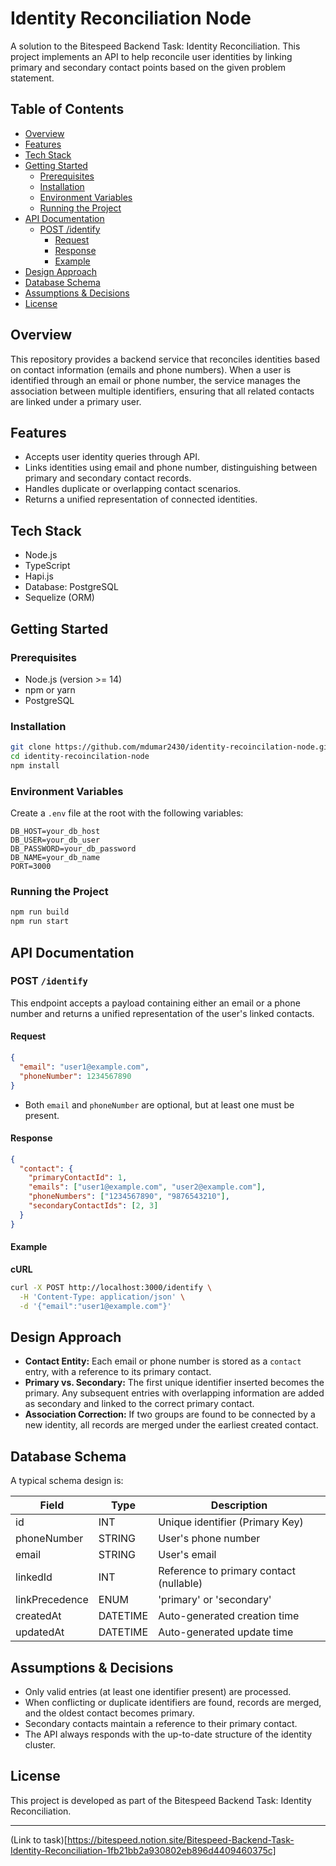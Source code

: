 # Identity Reconciliation Node

A solution to the Bitespeed Backend Task: Identity Reconciliation. This project implements an API to help reconcile user identities by linking primary and secondary contact points based on the given problem statement.

## Table of Contents

- [Overview](#overview)
- [Features](#features)
- [Tech Stack](#tech-stack)
- [Getting Started](#getting-started)
  - [Prerequisites](#prerequisites)
  - [Installation](#installation)
  - [Environment Variables](#environment-variables)
  - [Running the Project](#running-the-project)
- [API Documentation](#api-documentation)
  - [POST /identify](#post-identify)
    - [Request](#request)
    - [Response](#response)
    - [Example](#example)
- [Design Approach](#design-approach)
- [Database Schema](#database-schema)
- [Assumptions & Decisions](#assumptions--decisions)
- [License](#license)

## Overview

This repository provides a backend service that reconciles identities based on contact information (emails and phone numbers). When a user is identified through an email or phone number, the service manages the association between multiple identifiers, ensuring that all related contacts are linked under a primary user.

## Features

- Accepts user identity queries through API.
- Links identities using email and phone number, distinguishing between primary and secondary contact records.
- Handles duplicate or overlapping contact scenarios.
- Returns a unified representation of connected identities.

## Tech Stack

- Node.js
- TypeScript
- Hapi.js
- Database: PostgreSQL
- Sequelize (ORM)

## Getting Started

### Prerequisites

- Node.js (version >= 14)
- npm or yarn
- PostgreSQL

### Installation

```bash
git clone https://github.com/mdumar2430/identity-recoincilation-node.git
cd identity-recoincilation-node
npm install
```

### Environment Variables

Create a `.env` file at the root with the following variables:

```
DB_HOST=your_db_host
DB_USER=your_db_user
DB_PASSWORD=your_db_password
DB_NAME=your_db_name
PORT=3000
```

### Running the Project

```bash
npm run build
npm run start
```

## API Documentation

### POST `/identify`

This endpoint accepts a payload containing either an email or a phone number and returns a unified representation of the user's linked contacts.

#### Request

```json
{
  "email": "user1@example.com",
  "phoneNumber": 1234567890
}
```

- Both `email` and `phoneNumber` are optional, but at least one must be present.

#### Response

```json
{
  "contact": {
    "primaryContactId": 1,
    "emails": ["user1@example.com", "user2@example.com"],
    "phoneNumbers": ["1234567890", "9876543210"],
    "secondaryContactIds": [2, 3]
  }
}
```

#### Example

**cURL**

```bash
curl -X POST http://localhost:3000/identify \
  -H 'Content-Type: application/json' \
  -d '{"email":"user1@example.com"}'
```

## Design Approach

- **Contact Entity:** Each email or phone number is stored as a `contact` entry, with a reference to its primary contact.
- **Primary vs. Secondary:** The first unique identifier inserted becomes the primary. Any subsequent entries with overlapping information are added as secondary and linked to the correct primary contact.
- **Association Correction:** If two groups are found to be connected by a new identity, all records are merged under the earliest created contact.

## Database Schema

A typical schema design is:

| Field            | Type    | Description                                  |
|------------------|---------|----------------------------------------------|
| id               | INT     | Unique identifier (Primary Key)              |
| phoneNumber      | STRING  | User's phone number                          |
| email            | STRING  | User's email                                 |
| linkedId         | INT     | Reference to primary contact (nullable)      |
| linkPrecedence   | ENUM    | 'primary' or 'secondary'                     |
| createdAt        | DATETIME| Auto-generated creation time                 |
| updatedAt        | DATETIME| Auto-generated update time                   |

## Assumptions & Decisions

- Only valid entries (at least one identifier present) are processed.
- When conflicting or duplicate identifiers are found, records are merged, and the oldest contact becomes primary.
- Secondary contacts maintain a reference to their primary contact.
- The API always responds with the up-to-date structure of the identity cluster.

## License

This project is developed as part of the Bitespeed Backend Task: Identity Reconciliation.

---


(Link to task)[https://bitespeed.notion.site/Bitespeed-Backend-Task-Identity-Reconciliation-1fb21bb2a930802eb896d4409460375c]
